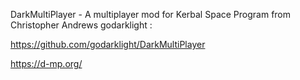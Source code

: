 DarkMultiPlayer - A multiplayer mod for Kerbal Space Program from Christopher Andrews godarklight :

https://github.com/godarklight/DarkMultiPlayer

https://d-mp.org/
